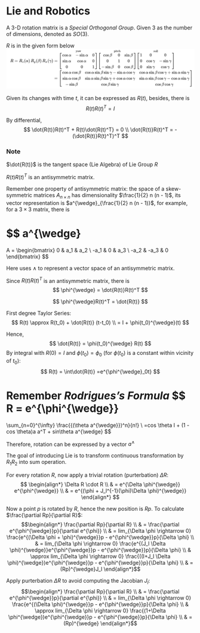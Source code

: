 # Lie and Robotics

A 3-D rotation matrix is a *Special Orthogonal Group*. Given $3$ as the number of dimensions, denoted as $SO(3)$.

$R$ is in the given form below
![rotation_mat](imgs/rotation_mat.png "rotation_mat")

Given its changes with time $t$, it can be expressed as $R(t)$, besides, there is 
$$
R(t)R(t)^T=I
$$

By differential,
$$
\dot{R(t)}R(t)^T + R(t)\dot{R(t)^T} = 0 \\
\dot{R(t)}R(t)^T = -(\dot{R(t)}R(t)^T)^T
$$

### Note

$\dot{R(t)}$ is the tangent space (Lie Algebra) of Lie Group $R$

$R(t)R(t)^T$ is an antisymmetric matrix.

Remember one property of antisymmetric matrix:
the space of a skew-symmetric matrices $A_{n \times n}$ has dimensionality $\frac{1}{2} n (n - 1)$, its vector representation is $a^{\wedge}_{\frac{1}{2} n (n - 1)}$, for example, for a $3 \times 3$ matrix, there is

$$
a^{\wedge}
=
A =
\begin{bmatrix}
      0 & a_1 & a_2 \\
      -a_1 & 0 & a_3 \\
      -a_2 & -a_3 & 0
\end{bmatrix}
$$

Here uses $\wedge$ to represent a vector space of an antisymmetric matrix.

Since $R(t)R(t)^T$ is an antisymmetric matrix, there is 
$$
\phi^{\wedge} = \dot{R(t)}R(t)^T
$$

$$
\phi^{\wedge}R(t)^T = \dot{R(t)}
$$

First degree Taylor Series:
$$
R(t) \approx R(t_0) + \dot{R(t)} (t-t_0)
\\
= I + \phi(t_0)^{\wedge}(t)
$$

Hence,
$$
\dot{R(t)} = \phi(t_0)^{\wedge} R(t)
$$
By integral with $R(0) = I$ and $\phi(t_0)=\phi_0$ (for $\phi(t_0)$ is a constant within vicinity of $t_0$):
$$
R(t) = \int\dot{R(t)} =e^{\phi^{\wedge}_0t}
$$

Remember *Rodrigues’s Formula*
$$
R = e^{\phi^{\wedge}} 
= 
\sum_{n=0}^{\infty} \frac{{(\theta a^{\wedge}})^n}{n!}
\\
=cos \theta I + (1 - cos \theta)a a^T + sin\theta a^{\wedge}
$$

Therefore, rotation can be expressed by a vector $a^{\wedge}$

The goal of introducing Lie is to transform continuous transformation by $R_1R_2$ into sum operation.

For every rotation $R$, now apply a trivial rotation (purterbation) $\Delta R$:
$$
\begin{align*}
\Delta R \cdot R 
\\ & = 
e^{\Delta \phi^{\wedge}} e^{\phi^{\wedge}}
\\ & = 
e^{(\phi + J_l^{-1}(\phi)\Delta \phi)^{\wedge}}
\end{align*}
$$

Now a point $p$ is rotated by $R$, hence the new position is $Rp$. To calculate $\frac{\partial Rp}{\partial R}$:
$$\begin{align*}
\frac{\partial Rp}{\partial R}
\\ & =
\frac{\partial e^{\phi^{\wedge}}p}{\partial e^{\phi}}
\\ & =
lim_{\Delta \phi \rightarrow 0} \frac{e^{(\Delta \phi + \phi)^{\wedge}}p - e^{\phi^{\wedge}}p}{\Delta \phi}
\\ & =
lim_{\Delta \phi \rightarrow 0} \frac{e^{(J_l \Delta \phi)^{\wedge}}e^{\phi^{\wedge}}p - e^{\phi^{\wedge}}p}{\Delta \phi}
\\ & \approx
lim_{\Delta \phi \rightarrow 0} \frac{((I+J_l \Delta \phi)^{\wedge})e^{\phi^{\wedge}}p - e^{\phi^{\wedge}}p}{\Delta \phi}
\\ & =
(Rp)^{\wedge}J_l
\end{align*}$$

Apply purterbation $\Delta R$ to avoid computing the Jacobian $J_l$:
$$\begin{align*}
\frac{\partial Rp}{\partial R}
\\ & =
\frac{\partial e^{\phi^{\wedge}}p}{\partial e^{\phi}}
\\ & =
lim_{\Delta \phi \rightarrow 0} \frac{e^{(\Delta \phi)^{\wedge}}p - e^{\phi^{\wedge}}p}{\Delta \phi}
\\ & \approx
lim_{\Delta \phi \rightarrow 0} \frac{(1+\Delta \phi^{\wedge})e^{\phi^{\wedge}}p - e^{\phi^{\wedge}}p}{\Delta \phi}
\\ & =
(Rp)^{\wedge}
\end{align*}$$
